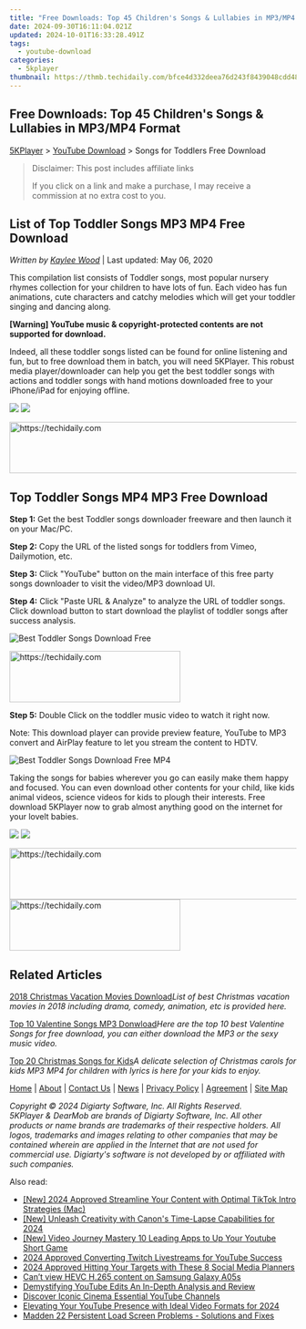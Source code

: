 ```yaml
---
title: "Free Downloads: Top 45 Children's Songs & Lullabies in MP3/MP4 Format"
date: 2024-09-30T16:11:04.021Z
updated: 2024-10-01T16:33:28.491Z
tags:
  - youtube-download
categories:
  - 5kplayer
thumbnail: https://thmb.techidaily.com/bfce4d332deea76d243f8439048cdd48e83f3f7bffbf49e41ff2d8a5b05d2343.jpg
---
```


## Free Downloads: Top 45 Children's Songs & Lullabies in MP3/MP4 Format

[5KPlayer](https://tools.techidaily.com/5kplayer/products/) \> [YouTube Download](https://tools.techidaily.com/5kplayer/youtube-download/) \> Songs for Toddlers Free Download

>  Disclaimer: This post includes affiliate links
>
>  If you click on a link and make a purchase, I may receive a commission at no extra cost to you.
>

## List of Top Toddler Songs MP3 MP4 Free Download

 _Written by [Kaylee Wood](https://www.quora.com/profile/Amanda-Hu-21)_ | Last updated: May 06, 2020 

This compilation list consists of Toddler songs, most popular nursery rhymes collection for your children to have lots of fun. Each video has fun animations, cute characters and catchy melodies which will get your toddler singing and dancing along.

**\[Warning\] YouTube music & copyright-protected contents are not supported for download.**

Indeed, all these toddler songs listed can be found for online listening and fun, but to free download them in batch, you will need 5KPlayer. This robust media player/downloader can help you get the best toddler songs with actions and toddler songs with hand motions downloaded free to your iPhone/iPad for enjoying offline. 

[![](https://www.5kplayer.com/youtube-download/../button/freedownwhitewin.png)](https://tools.techidaily.com/5kplayer/products/) [![](https://www.5kplayer.com/youtube-download/../button/freedownbackmac.png)](https://tools.techidaily.com/5kplayer/products/) 

<!-- affiliate ads begin -->
<a href="https://appsumo.8odi.net/c/5597632/2082542/7443" target="_top" id="2082542">
  <img src="//a.impactradius-go.com/display-ad/7443-2082542" border="0" alt="https://techidaily.com" width="728" height="90"/>
</a>
<img height="0" width="0" src="https://appsumo.8odi.net/i/5597632/2082542/7443" style="position:absolute;visibility:hidden;" border="0" />
<!-- affiliate ads end -->

## Top Toddler Songs MP4 MP3 Free Download

**Step 1:** Get the best Toddler songs downloader freeware and then launch it on your Mac/PC. 

**Step 2:** Copy the URL of the listed songs for toddlers from Vimeo, Dailymotion, etc. 

**Step 3:** Click "YouTube" button on the main interface of this free party songs downloader to visit the video/MP3 download UI. 

**Step 4:** Click "Paste URL & Analyze" to analyze the URL of toddler songs. Click download button to start download the playlist of toddler songs after success analysis. 

![Best Toddler Songs Download Free](https://www.5kplayer.com/youtube-download/img/toddlers-songs-download.jpg)

<!-- affiliate ads begin -->
<a href="https://laganoo.pxf.io/c/5597632/1528700/16446" target="_top" id="1528700">
  <img src="//a.impactradius-go.com/display-ad/16446-1528700" border="0" alt="https://techidaily.com" width="300" height="90"/>
</a>
<img height="0" width="0" src="https://laganoo.pxf.io/i/5597632/1528700/16446" style="position:absolute;visibility:hidden;" border="0" />
<!-- affiliate ads end -->

**Step 5:** Double Click on the toddler music video to watch it right now. 

Note: This download player can provide preview feature, YouTube to MP3 convert and AirPlay feature to let you stream the content to HDTV.

![Best Toddler Songs Download Free MP4](https://www.5kplayer.com/youtube-download/img/free-toddlers-songs-download-play.jpg)

Taking the songs for babies wherever you go can easily make them happy and focused. You can even download other contents for your child, like kids animal videos, science videos for kids to plough their interests. Free download 5KPlayer now to grab almost anything good on the internet for your lovelt babies.

[![](https://www.5kplayer.com/youtube-download/../button/freedownwhitewin.png)](https://tools.techidaily.com/5kplayer/products/) [![](https://www.5kplayer.com/youtube-download/../button/freedownbackmac.png)](https://tools.techidaily.com/5kplayer/products/) 

<!-- affiliate ads begin -->
<a href="https://laganoo.pxf.io/c/5597632/1484939/16446" target="_top" id="1484939">
  <img src="//a.impactradius-go.com/display-ad/16446-1484939" border="0" alt="https://techidaily.com" width="728" height="90"/>
</a>
<img height="0" width="0" src="https://laganoo.pxf.io/i/5597632/1484939/16446" style="position:absolute;visibility:hidden;" border="0" />
<!-- affiliate ads end -->

<!-- affiliate ads begin -->
<a href="https://aligracehair.sjv.io/c/5597632/2087248/19272" target="_top" id="2087248">
  <img src="//a.impactradius-go.com/display-ad/19272-2087248" border="0" alt="https://techidaily.com" width="300" height="90"/>
</a>
<img height="0" width="0" src="https://aligracehair.sjv.io/i/5597632/2087248/19272" style="position:absolute;visibility:hidden;" border="0" />
<!-- affiliate ads end -->

## Related Articles

[2018 Christmas Vacation Movies Download](https://tools.techidaily.com/5kplayer/youtube-download/)_List of best Christmas vacation movies in 2018 including drama, comedy, animation, etc is provided here._

[Top 10 Valentine Songs MP3 Donwload](https://tools.techidaily.com/5kplayer/youtube-download/)_Here are the top 10 best Valentine Songs for free download, you can either download the MP3 or the sexy music video._

[Top 20 Christmas Songs for Kids](https://tools.techidaily.com/5kplayer/youtube-download/)_A delicate selection of Christmas carols for kids MP3 MP4 for children with lyrics is here for your kids to enjoy._

[Home](https://tools.techidaily.com/5kplayer/products/) | [About](https://tools.techidaily.com/5kplayer/products/) | [Contact Us](https://tools.techidaily.com/5kplayer/products/) | [News](https://tools.techidaily.com/5kplayer/products/) | [Privacy Policy](https://tools.techidaily.com/5kplayer/products/) | [Agreement](https://tools.techidaily.com/5kplayer/products/) | [Site Map](https://tools.techidaily.com/5kplayer/products/)

_Copyright © 2024 Digiarty Software, Inc. All Rights Reserved._  
_5KPlayer & DearMob are brands of Digiarty Software, Inc. All other products or name brands are trademarks of their respective holders. All logos, trademarks and images relating to other companies that may be contained wherein are applied in the Internet that are not used for commercial use. Digiarty's software is not developed by or affiliated with such companies._

<ins class="adsbygoogle"
     style="display:block"
     data-ad-format="autorelaxed"
     data-ad-client="ca-pub-7571918770474297"
     data-ad-slot="1223367746"></ins>

<ins class="adsbygoogle"
     style="display:block"
     data-ad-client="ca-pub-7571918770474297"
     data-ad-slot="8358498916"
     data-ad-format="auto"
     data-full-width-responsive="true"></ins>

<span class="atpl-alsoreadstyle">Also read:</span>
<div><ul>
<li><a href="https://tiktok-video-recordings.techidaily.com/new-2024-approved-streamline-your-content-with-optimal-tiktok-intro-strategies-mac/"><u>[New] 2024 Approved Streamline Your Content with Optimal TikTok Intro Strategies (Mac)</u></a></li>
<li><a href="https://fox-helps.techidaily.com/new-unleash-creativity-with-canons-time-lapse-capabilities-for-2024/"><u>[New] Unleash Creativity with Canon's Time-Lapse Capabilities for 2024</u></a></li>
<li><a href="https://youtube-blog.techidaily.com/ideo-journey-mastery-10-leading-apps-to-up-your-youtube-short-game/"><u>[New] Video Journey Mastery 10 Leading Apps to Up Your Youtube Short Game</u></a></li>
<li><a href="https://youtube-video-recordings.techidaily.com/2024-approved-converting-twitch-livestreams-for-youtube-success/"><u>2024 Approved Converting Twitch Livestreams for YouTube Success</u></a></li>
<li><a href="https://facebook-video-content.techidaily.com/2024-approved-hitting-your-targets-with-these-8-social-media-planners/"><u>2024 Approved Hitting Your Targets with These 8 Social Media Planners</u></a></li>
<li><a href="https://phone-solutions.techidaily.com/can-t-view-hevc-h-265-content-on-samsung-galaxy-a05s-by-aiseesoft-video-converter-play-hevc-video-on-android/"><u>Can’t view HEVC H.265 content on Samsung Galaxy A05s</u></a></li>
<li><a href="https://youtube-video-recordings.techidaily.com/demystifying-youtube-edits-an-in-depth-analysis-and-review/"><u>Demystifying YouTube Edits An In-Depth Analysis and Review</u></a></li>
<li><a href="https://youtube-video-recordings.techidaily.com/discover-iconic-cinema-essential-youtube-channels/"><u>Discover Iconic Cinema Essential YouTube Channels</u></a></li>
<li><a href="https://youtube-video-recordings.techidaily.com/elevating-your-youtube-presence-with-ideal-video-formats-for-2024/"><u>Elevating Your YouTube Presence with Ideal Video Formats for 2024</u></a></li>
<li><a href="https://program-issues.techidaily.com/madden-22-persistent-load-screen-problems-solutions-and-fixes/"><u>Madden 22 Persistent Load Screen Problems - Solutions and Fixes</u></a></li>
</ul></div>

